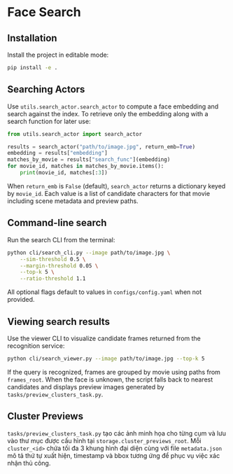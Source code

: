 # Face Search

## Installation

Install the project in editable mode:

```bash
pip install -e .
```

## Searching Actors

Use ``utils.search_actor.search_actor`` to compute a face embedding and search
against the index. To retrieve only the embedding along with a search function
for later use:

```python
from utils.search_actor import search_actor

results = search_actor("path/to/image.jpg", return_emb=True)
embedding = results["embedding"]
matches_by_movie = results["search_func"](embedding)
for movie_id, matches in matches_by_movie.items():
    print(movie_id, matches[:3])
```

When ``return_emb`` is ``False`` (default), ``search_actor`` returns a
dictionary keyed by ``movie_id``. Each value is a list of candidate characters
for that movie including scene metadata and preview paths.

## Command-line search

Run the search CLI from the terminal:

```bash
python cli/search_cli.py --image path/to/image.jpg \
    --sim-threshold 0.5 \
    --margin-threshold 0.05 \
    --top-k 5 \
    --ratio-threshold 1.1
```

All optional flags default to values in `configs/config.yaml` when not provided.

## Viewing search results

Use the viewer CLI to visualize candidate frames returned from the recognition
service:

```bash
python cli/search_viewer.py --image path/to/image.jpg --top-k 5
```

If the query is recognized, frames are grouped by movie using paths from
`frames_root`. When the face is unknown, the script falls back to nearest
candidates and displays preview images generated by
`tasks/preview_clusters_task.py`.

## Cluster Previews

`tasks/preview_clusters_task.py` tạo các ảnh minh họa cho từng cụm và lưu vào
thư mục được cấu hình tại `storage.cluster_previews_root`. Mỗi
`cluster_<id>` chứa tối đa 3 khung hình đại diện cùng với file
`metadata.json` mô tả thứ tự xuất hiện, timestamp và bbox tương ứng để phục vụ
việc xác nhận thủ công.